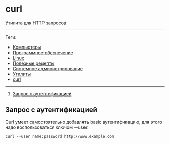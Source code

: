 # curl

Утилита для HTTP запросов

---

Теги:

- [Компьютеры](../../_tags/компьютеры.md)
- [Программное обеспечение](../../_tags/программное%20обеспечение.md)
- [Linux](../../_tags/linux.md)
- [Полезные рецепты](../../_tags/полезные%20рецепты.md)
- [Системное администрирование](../../_tags/системное%20администрирование.md)
- [Утилиты](../../_tags/утилиты.md)
- [curl](../../_tags/curl.md)

---

1. [Запрос с аутентификацией](#Запрос-с-аутентификацией)

## Запрос с аутентификацией

Curl умеет самостоятельно добавлять basic аутентификацию, для этого надо
воспользоваться ключом --user.

```shell
curl --user name:password http://www.example.com
```
